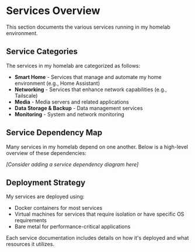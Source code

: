 # Services Overview

This section documents the various services running in my homelab environment.

## Service Categories

The services in my homelab are categorized as follows:

- **Smart Home** - Services that manage and automate my home environment (e.g., Home Assistant)
- **Networking** - Services that enhance network capabilities (e.g., Tailscale)
- **Media** - Media servers and related applications
- **Data Storage & Backup** - Data management services
- **Monitoring** - System and network monitoring

## Service Dependency Map

Many services in my homelab depend on one another. Below is a high-level overview of these dependencies:

*[Consider adding a service dependency diagram here]*

## Deployment Strategy

My services are deployed using:

- Docker containers for most services
- Virtual machines for services that require isolation or have specific OS requirements
- Bare metal for performance-critical applications

Each service documentation includes details on how it's deployed and what resources it utilizes.